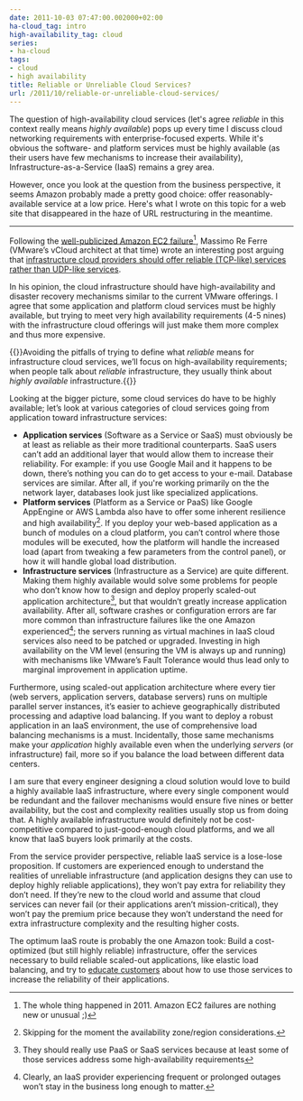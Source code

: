 ```yaml
---
date: 2011-10-03 07:47:00.002000+02:00
ha-cloud_tag: intro
high-availability_tag: cloud
series:
- ha-cloud
tags:
- cloud
- high availability
title: Reliable or Unreliable Cloud Services?
url: /2011/10/reliable-or-unreliable-cloud-services/
---
```

The question of high-availability cloud services (let's agree *reliable* in this context really means *highly available*) pops up every time I discuss cloud networking requirements with enterprise-focused experts. While it's obvious the software- and platform services must be highly available (as their users have few mechanisms to increase their availability), Infrastructure-as-a-Service (IaaS) remains a grey area.

However, once you look at the question from the business perspective, it seems Amazon probably made a pretty good choice: offer reasonably-available service at a low price. Here's what I wrote on this topic for a web site that disappeared in the haze of URL restructuring in the meantime.
<!--more-->
---
Following the [well-publicized Amazon EC2 failure](https://www.theregister.com/2011/04/21/amazon_web_services_outages_spans_zones/)[^ECF], Massimo Re Ferre (VMware’s vCloud architect at that time) wrote an interesting post arguing that [infrastructure cloud providers should offer reliable (TCP-like) services rather than UDP-like services](https://it20.info/2011/04/tcp-clouds-udp-clouds-design-for-fail-and-aws/).

[^ECF]: The whole thing happened in 2011. Amazon EC2 failures are nothing new or unusual ;)

In his opinion, the cloud infrastructure should have high-availability and disaster recovery mechanisms similar to the current VMware offerings. I agree that some application and platform cloud services must be highly available, but trying to meet very high availability requirements (4-5 nines) with the infrastructure cloud offerings will just make them more complex and thus more expensive.

{{<note>}}Avoiding the pitfalls of trying to define what *reliable* means for infrastructure cloud services, we’ll focus on high-availability requirements; when people talk about *reliable* infrastructure, they usually think about *highly available* infrastructure.{{</note>}}

Looking at the bigger picture, some cloud services do have to be highly available; let’s look at various categories of cloud services going from application toward infrastructure services:

* **Application services** (Software as a Service or SaaS) must obviously be at least as reliable as their more traditional counterparts. SaaS users can’t add an additional layer that would allow them to increase their reliability. For example: if you use Google Mail and it happens to be down, there’s nothing you can do to get access to your e-mail. Database services are similar. After all, if you're working primarily on the the network layer, databases look just like specialized applications.
* **Platform services** (Platform as a Service or PaaS) like Google AppEngine or AWS Lambda also have to offer some inherent resilience and high availability[^AZ]. If you deploy your web-based application as a bunch of modules on a cloud platform, you can’t control where those modules will be executed, how the platform will handle the increased load (apart from tweaking a few parameters from the control panel), or how it will handle global load distribution.
* **Infrastructure services** (Infrastructure as a Service) are quite different. Making them highly available would solve some problems for people who don’t know how to design and deploy properly scaled-out application architecture[^UP], but that wouldn’t greatly increase application availability. After all, software crashes or configuration errors are far more common than infrastructure failures like the one Amazon experienced[^AFC]; the servers running as virtual machines in IaaS cloud services also need to be patched or upgraded. Investing in high availability on the VM level (ensuring the VM is always up and running) with mechanisms like VMware’s Fault Tolerance would thus lead only to marginal improvement in application uptime.

[^AZ]: Skipping for the moment the availability zone/region considerations.

[^UP]: They should really use PaaS or SaaS services because at least some of those services address some high-availability requirements

[^AFC]: Clearly, an IaaS provider experiencing frequent or prolonged outages won’t stay in the business long enough to matter.

Furthermore, using scaled-out application architecture where every tier (web servers, application servers, database servers) runs on multiple parallel server instances, it’s easier to achieve geographically distributed processing and adaptive load balancing. If you want to deploy a robust application in an IaaS environment, the use of comprehensive load balancing mechanisms is a must. Incidentally, those same mechanisms make your *application* highly available even when the underlying *servers* (or infrastructure) fail, more so if you balance the load between different data centers.

I am sure that every engineer designing a cloud solution would love to build a highly available IaaS infrastructure, where every single component would be redundant and the failover mechanisms would ensure five nines or better availability, but the cost and complexity realities usually stop us from doing that. A highly available infrastructure would definitely not be cost-competitive compared to just-good-enough cloud platforms, and we all know that IaaS buyers look primarily at the costs.

From the service provider perspective, reliable IaaS service is a lose-lose proposition. If customers are experienced enough to understand the realities of unreliable infrastructure (and application designs they can use to deploy highly reliable applications), they won’t pay extra for reliability they don’t need. If they’re new to the cloud world and assume that cloud services can never fail (or their applications aren’t mission-critical), they won’t pay the premium price because they won’t understand the need for extra infrastructure complexity and the resulting higher costs.

The optimum IaaS route is probably the one Amazon took: Build a cost-optimized (but still highly reliable) infrastructure, offer the services necessary to build reliable scaled-out applications, like elastic load balancing, and try to [educate customers](https://docs.aws.amazon.com/whitepapers/latest/web-application-hosting-best-practices/an-aws-cloud-architecture-for-web-hosting.html) about how to use those services to increase the reliability of their applications.
